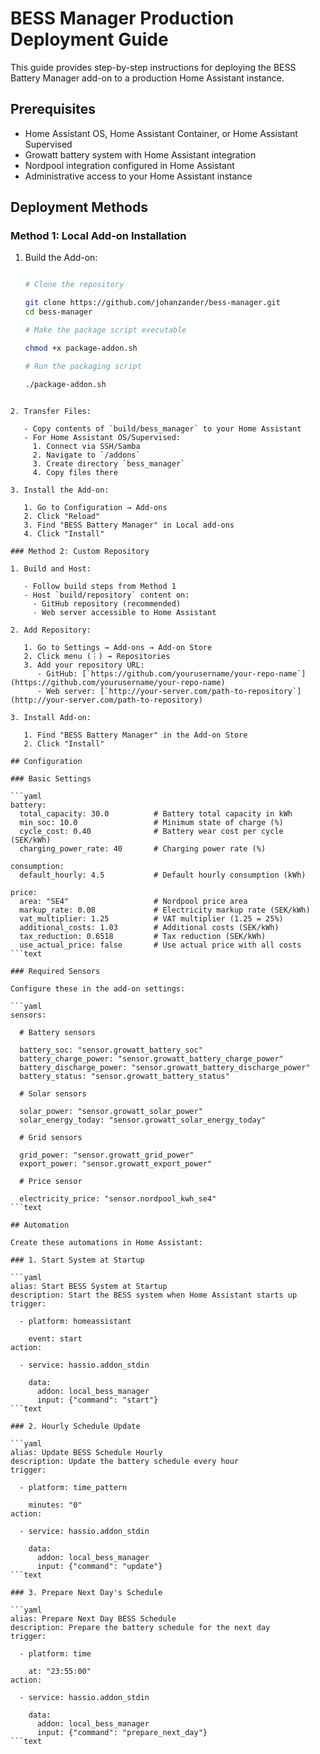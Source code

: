# BESS Manager Production Deployment Guide

This guide provides step-by-step instructions for deploying the BESS Battery Manager add-on to a production Home Assistant instance.

## Prerequisites

- Home Assistant OS, Home Assistant Container, or Home Assistant Supervised
- Growatt battery system with Home Assistant integration
- Nordpool integration configured in Home Assistant
- Administrative access to your Home Assistant instance

## Deployment Methods

### Method 1: Local Add-on Installation

1. Build the Add-on:

   ```bash

   # Clone the repository

   git clone https://github.com/johanzander/bess-manager.git
   cd bess-manager

   # Make the package script executable

   chmod +x package-addon.sh

   # Run the packaging script

   ./package-addon.sh

```text

2. Transfer Files:

   - Copy contents of `build/bess_manager` to your Home Assistant
   - For Home Assistant OS/Supervised:
     1. Connect via SSH/Samba
     2. Navigate to `/addons`
     3. Create directory `bess_manager`
     4. Copy files there

3. Install the Add-on:

   1. Go to Configuration → Add-ons
   2. Click "Reload"
   3. Find "BESS Battery Manager" in Local add-ons
   4. Click "Install"

### Method 2: Custom Repository

1. Build and Host:

   - Follow build steps from Method 1
   - Host `build/repository` content on:
     - GitHub repository (recommended)
     - Web server accessible to Home Assistant

2. Add Repository:

   1. Go to Settings → Add-ons → Add-on Store
   2. Click menu (⋮) → Repositories
   3. Add your repository URL:
      - GitHub: [`https://github.com/yourusername/your-repo-name`](https://github.com/yourusername/your-repo-name)
      - Web server: [`http://your-server.com/path-to-repository`](http://your-server.com/path-to-repository)

3. Install Add-on:

   1. Find "BESS Battery Manager" in the Add-on Store
   2. Click "Install"

## Configuration

### Basic Settings

```yaml
battery:
  total_capacity: 30.0          # Battery total capacity in kWh
  min_soc: 10.0                 # Minimum state of charge (%)
  cycle_cost: 0.40              # Battery wear cost per cycle (SEK/kWh)
  charging_power_rate: 40       # Charging power rate (%)

consumption:
  default_hourly: 4.5           # Default hourly consumption (kWh)

price:
  area: "SE4"                   # Nordpool price area
  markup_rate: 0.08             # Electricity markup rate (SEK/kWh)
  vat_multiplier: 1.25          # VAT multiplier (1.25 = 25%)
  additional_costs: 1.03        # Additional costs (SEK/kWh)
  tax_reduction: 0.6518         # Tax reduction (SEK/kWh)
  use_actual_price: false       # Use actual price with all costs
```text

### Required Sensors

Configure these in the add-on settings:

```yaml
sensors:

  # Battery sensors

  battery_soc: "sensor.growatt_battery_soc"
  battery_charge_power: "sensor.growatt_battery_charge_power"
  battery_discharge_power: "sensor.growatt_battery_discharge_power"
  battery_status: "sensor.growatt_battery_status"

  # Solar sensors

  solar_power: "sensor.growatt_solar_power"
  solar_energy_today: "sensor.growatt_solar_energy_today"

  # Grid sensors

  grid_power: "sensor.growatt_grid_power"
  export_power: "sensor.growatt_export_power"

  # Price sensor

  electricity_price: "sensor.nordpool_kwh_se4"
```text

## Automation

Create these automations in Home Assistant:

### 1. Start System at Startup

```yaml
alias: Start BESS System at Startup
description: Start the BESS system when Home Assistant starts up
trigger:

  - platform: homeassistant

    event: start
action:

  - service: hassio.addon_stdin

    data:
      addon: local_bess_manager
      input: {"command": "start"}
```text

### 2. Hourly Schedule Update

```yaml
alias: Update BESS Schedule Hourly
description: Update the battery schedule every hour
trigger:

  - platform: time_pattern

    minutes: "0"
action:

  - service: hassio.addon_stdin

    data:
      addon: local_bess_manager
      input: {"command": "update"}
```text

### 3. Prepare Next Day's Schedule

```yaml
alias: Prepare Next Day BESS Schedule
description: Prepare the battery schedule for the next day
trigger:

  - platform: time

    at: "23:55:00"
action:

  - service: hassio.addon_stdin

    data:
      addon: local_bess_manager
      input: {"command": "prepare_next_day"}
```text

